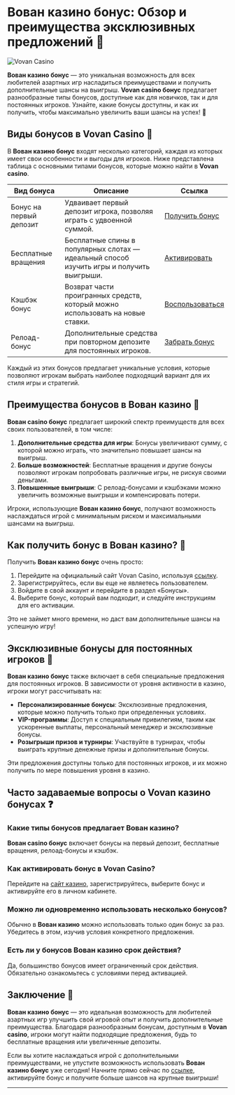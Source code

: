 # Вован казино бонус: Обзор и преимущества эксклюзивных предложений 🎰

![Vovan Casino](https://vovan.site/d098ab058)

**Вован казино бонус** — это уникальная возможность для всех любителей азартных игр насладиться преимуществами и получить дополнительные шансы на выигрыш. **Vovan casino бонус** предлагает разнообразные типы бонусов, доступные как для новичков, так и для постоянных игроков. Узнайте, какие бонусы доступны, и как их получить, чтобы максимально увеличить ваши шансы на успех! 🎲

## Виды бонусов в Vovan Casino 🎁

В **Вован казино бонус** входят несколько категорий, каждая из которых имеет свои особенности и выгоды для игроков. Ниже представлена таблица с основными типами бонусов, которые можно найти в **Vovan casino**.

| Вид бонуса                 | Описание                                                                                    | Ссылка                         |
|----------------------------|---------------------------------------------------------------------------------------------|---------------------------------|
| Бонус на первый депозит    | Удваивает первый депозит игрока, позволяя играть с удвоенной суммой.                        | [Получить бонус](https://vovan.site/d098ab058) |
| Бесплатные вращения        | Бесплатные спины в популярных слотах — идеальный способ изучить игры и получить выигрыши.  | [Активировать](https://vovan.site/d098ab058)    |
| Кэшбэк бонус               | Возврат части проигранных средств, который можно использовать на новые ставки.              | [Воспользоваться](https://vovan.site/d098ab058) |
| Релоад-бонус               | Дополнительные средства при повторном депозите для постоянных игроков.                      | [Забрать бонус](https://vovan.site/d098ab058)   |

Каждый из этих бонусов предлагает уникальные условия, которые позволяют игрокам выбрать наиболее подходящий вариант для их стиля игры и стратегий.

## Преимущества бонусов в Вован казино 🎉

**Вован casino бонус** предлагает широкий спектр преимуществ для всех своих пользователей, в том числе:

1. **Дополнительные средства для игры**: Бонусы увеличивают сумму, с которой можно играть, что значительно повышает шансы на выигрыш.
2. **Больше возможностей**: Бесплатные вращения и другие бонусы позволяют игрокам попробовать различные игры, не рискуя своими деньгами.
3. **Повышенные выигрыши**: С релоад-бонусами и кэшбэками можно увеличить возможные выигрыши и компенсировать потери.

Игроки, использующие **Вован казино бонус**, получают возможность наслаждаться игрой с минимальным риском и максимальными шансами на выигрыш.

## Как получить бонус в Вован казино? 💸

Получить **Вован казино бонус** очень просто:

1. Перейдите на официальный сайт Vovan Casino, используя [ссылку](https://vovan.site/d098ab058).
2. Зарегистрируйтесь, если вы еще не являетесь пользователем.
3. Войдите в свой аккаунт и перейдите в раздел «Бонусы».
4. Выберите бонус, который вам подходит, и следуйте инструкциям для его активации.

Это не займет много времени, но даст вам дополнительные шансы на успешную игру!

## Эксклюзивные бонусы для постоянных игроков 👑

**Вован казино бонус** также включает в себя специальные предложения для постоянных игроков. В зависимости от уровня активности в казино, игроки могут рассчитывать на:

- **Персонализированные бонусы**: Эксклюзивные предложения, которые можно получить только при определенных условиях.
- **VIP-программы**: Доступ к специальным привилегиям, таким как ускоренные выплаты, персональный менеджер и эксклюзивные бонусы.
- **Розыгрыши призов и турниры**: Участвуйте в турнирах, чтобы выиграть крупные денежные призы и дополнительные бонусы.

Эти предложения доступны только для постоянных игроков, и их можно получить по мере повышения уровня в казино.

## Часто задаваемые вопросы о Vovan казино бонусах ❓

### Какие типы бонусов предлагает Вован казино?
**Вован casino бонус** включает бонусы на первый депозит, бесплатные вращения, релоад-бонусы и кэшбэк.

### Как активировать бонус в Vovan Casino?
Перейдите на [сайт казино](https://vovan.site/d098ab058), зарегистрируйтесь, выберите бонус и активируйте его в личном кабинете.

### Можно ли одновременно использовать несколько бонусов?
Обычно в **Вован казино** можно использовать только один бонус за раз. Убедитесь в этом, изучив условия конкретного предложения.

### Есть ли у бонусов Вован казино срок действия?
Да, большинство бонусов имеет ограниченный срок действия. Обязательно ознакомьтесь с условиями перед активацией.

## Заключение 🎊

**Вован казино бонус** — это идеальная возможность для любителей азартных игр улучшить свой игровой опыт и получить дополнительные преимущества. Благодаря разнообразным бонусам, доступным в **Vovan casino**, игроки могут найти подходящие предложения, будь то бесплатные вращения или увеличенные депозиты.

Если вы хотите наслаждаться игрой с дополнительными преимуществами, не упустите возможность использовать **Вован казино бонус** уже сегодня! Начните прямо сейчас по [ссылке](https://vovan.site/d098ab058), активируйте бонус и получите больше шансов на крупные выигрыши!

--- 
